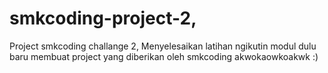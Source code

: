 # smkcoding-project-2,
Project smkcoding challange 2,
Menyelesaikan latihan ngikutin modul dulu baru membuat project yang diberikan oleh smkcoding
akwokaowkoakwk :)
